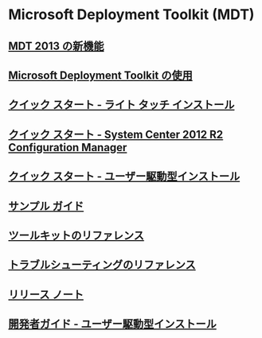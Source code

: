 # Microsoft Deployment Toolkit (MDT) 
## [MDT 2013 の新機能](whats-new-in-mdt.md)
## [Microsoft Deployment Toolkit の使用](use-the-mdt.md)
## [クイック スタート - ライト タッチ インストール](lite-touch-installation-guide.md)
## [クイック スタート - System Center 2012 R2 Configuration Manager](sccm-guide.md)
## [クイック スタート - ユーザー駆動型インストール](user-driven-installation-guide.md)
## [サンプル ガイド](samples-guide.md)
## [ツールキットのリファレンス](toolkit-reference.md)
## [トラブルシューティングのリファレンス](troubleshooting-reference.md)
## [リリース ノート](release-notes.md)
## [開発者ガイド - ユーザー駆動型インストール](user-driven-installation-developers-guide.md)
